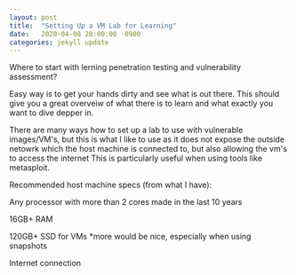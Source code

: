 ```yaml
---
layout: post
title:  "Setting Up a VM Lab for Learning"
date:   2020-04-08 20:00:00 -0900
categories: jekyll update
---
```


Where to start with lerning penetration testing and vulnerability assessment?

Easy way is to get your hands dirty and see what is out there. This should give you a great overveiw of what there is to learn and what exactly you want to dive depper in.

There are many ways how to set up a lab to use with vulnerable images/VM's, but this is what I like to use as it does not expose the outside netowrk which the host machine is connected to, but also allowing the vm's to access the internet
This is particularly useful when using tools like metasploit.

Recommended host machine specs (from what I have): 

Any processor with more than 2 cores made in the last 10 years

16GB+ RAM

120GB+ SSD for VMs *more would be nice, especially when using snapshots

Internet connection


